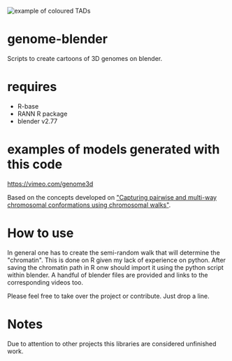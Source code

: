 ![example of coloured TADs](http://i.cubeupload.com/LAXSWV.jpg)
# genome-blender
Scripts to create cartoons of 3D genomes on blender.

# requires
- R-base
- RANN R package
- blender v2.77
# examples of models generated with this code
https://vimeo.com/genome3d

Based on the concepts developed on ["Capturing pairwise and multi-way chromosomal conformations using chromosomal walks"][cwalks].

[cwalks]: http://www.nature.com/nature/journal/v540/n7632/full/nature20158.html

# How to use
In general one has to create the semi-random walk that will determine the "chromatin". This is done on R given my lack of experience on python. After saving the chromatin path in R onw should import it using the python script within blender. A handful of blender files are provided and links to the corresponding videos too.

Please feel free to take over the project or contribute. Just drop a line.

# Notes
Due to attention to other projects this libraries are considered unfinished work.

